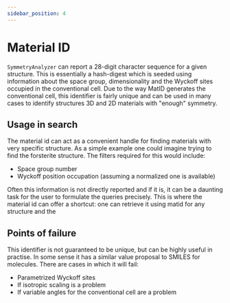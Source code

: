 ```yaml
---
sidebar_position: 4
---
```


# Material ID
`SymmetryAnalyzer` can report a 28-digit character sequence for a given structure. This is essentially a hash-digest which is seeded using information about the space group, dimensionality and the Wyckoff sites occupied in the conventional cell. Due to the way MatID generates the conventional cell, this identifier is fairly unique and can be used in many cases to identify structures 3D and 2D materials with "enough" symmetry.

## Usage in search
 The material id can act as a convenient handle for finding materials with very specific structure. As a simple example one could imagine trying to find the forsterite structure. The filters required for this would include:

  - Space group number
  - Wyckoff position occupation (assuming a normalized one is available)

Often this information is not directly reported and if it is, it can be a
daunting task for the user to formulate the queries precisely. This is where the material id can offer a shortcut: one can retrieve it using matid for any structure and the

## Points of failure
This identifier is not guaranteed to be unique, but can be highly useful in practise. In some sense it has a similar value proposal to SMILES for molecules. There are cases in which it will fail:

 - Parametrized Wyckoff sites
 - If isotropic scaling is a problem
 - If variable angles for the conventional cell are a problem
